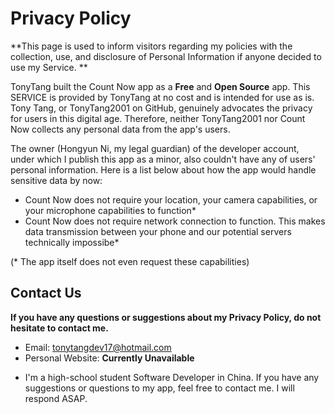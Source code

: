 # Privacy Policy #

**This page is used to inform visitors regarding my policies with the collection, use, and disclosure of Personal Information if anyone decided to use my Service. **

TonyTang built the Count Now app as a **Free** and **Open Source** app. This SERVICE is provided by TonyTang at no cost and is intended for use as is. Tony Tang, or TonyTang2001 on GitHub, genuinely advocates the privacy for users in this digital age. Therefore, neither TonyTang2001 nor Count Now collects any personal data from the app's users. 

The owner (Hongyun Ni, my legal guardian) of the developer account, under which I publish this app as a minor, also couldn't have any of users' personal information. Here is a list below about how the app would handle sensitive data by now:

* Count Now does not require your location, your camera capabilities, or your microphone capabilities to function*
* Count Now does not require network connection to function. This makes data transmission between your phone and 
our potential servers technically impossibe*

(* The app itself does not even request these capabilities)

## Contact Us ##
**If you have any questions or suggestions about my Privacy Policy, do not hesitate to contact me.**

- Email: tonytangdev17@hotmail.com
- Personal Website: **Currently Unavailable**

* I'm a high-school student Software Developer in China. If you have any suggestions or questions to my app, feel free to contact me. I will respond ASAP.
